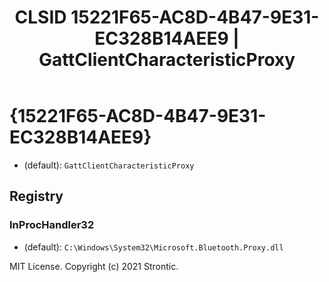 ﻿---
title: "CLSID 15221F65-AC8D-4B47-9E31-EC328B14AEE9 | GattClientCharacteristicProxy"
excerpt: What is COM-Object CLSID 15221F65-AC8D-4B47-9E31-EC328B14AEE9?
---

# {15221F65-AC8D-4B47-9E31-EC328B14AEE9}

* (default): `GattClientCharacteristicProxy`

## Registry


### InProcHandler32

* (default): `C:\Windows\System32\Microsoft.Bluetooth.Proxy.dll`

MIT License. Copyright (c) 2021 Strontic.



